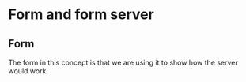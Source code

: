 # Form and form server
## Form
  The form in this concept is that we are using it to show how the server would work.
